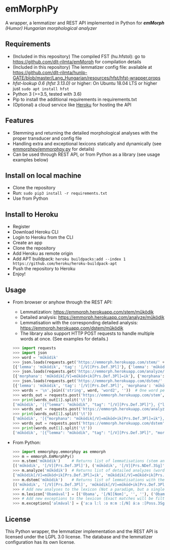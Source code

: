 # emMorphPy
A wrapper, a lemmatizer and REST API implemented in Python for ___emMorph__ (Humor) Hungarian morphological analyzer_ 

## Requirements

  - (Included in this repository) The compiled FST (hu.hfstol): go to https://github.com/dlt-rilmta/emMorph for compilation details
  - (Included in this repository) The lemmatizer config file: available at https://github.com/dlt-rilmta/hunlp-GATE/blob/master/Lang_Hungarian/resources/hfst/hfst-wrapper.props
  - _hfst-lookup 0.6 (hfst 3.13.0)_ or higher: On Ubuntu 18.04 LTS or higher just `sudo apt install hfst`
  - Python 3 (>=3.5, tested with 3.6)
  - Pip to install the additional requirements in requirements.txt
  - (Optional) a cloud service like [Heroku](https://heroku.com) for hosting the API

## Features
 - Stemming and returning the detailed morphological analyses with the proper transducer and config file
 - Handling extra and exceptional lexicons statically and dynamically (see [emmorphpy/emmorphpy.py](https://github.com/ppke-nlpg/emmorphpy/blob/master/emmorphpy/emmorphpy.py) for details)
 - Can be used through REST API, or from Python as a library (see usage examples below)

## Install on local machine

  - Clone the repository
  - Run: `sudo pip3 install -r requirements.txt`
  - Use from Python

## Install to Heroku

  - Register
  - Download Heroku CLI
  - Login to Heroku from the CLI
  - Create an app
  - Clone the repository
  - Add Heroku as remote origin
  - Add APT buildpack: `heroku buildpacks:add --index 1 https://github.com/heroku/heroku-buildpack-apt`
  - Push the repository to Heroku
  - Enjoy!

## Usage

  - From browser or anyhow through the REST API:
     - Lemmatization: https://emmorph.herokuapp.com/stem/működik
     - Detailed analysis: https://emmorph.herokuapp.com/analyze/működik
     - Lemmatisation with the corresponding detailed analysis: https://emmorph.herokuapp.com/dstem/működik
     - The library also support HTTP POST requests to handle multiple words at once. (See examples for details.)

	```python
	>>> import requests
	>>> import json
	>>> word = 'működik'
	>>> json.loads(requests.get('https://emmorph.herokuapp.com/stem/' + word).text)[word]
	[{'lemma': 'működik', 'tag': '[/V][Prs.Def.3Pl]'}, {'lemma': 'működik', 'tag': '[/V][Prs.NDef.3Sg]'}]
	>>> json.loads(requests.get('https://emmorph.herokuapp.com/analyze/' + word).text)[word]
	[{'morphana': 'működik[/V]=működ+ik[Prs.Def.3Pl]=ik'}, {'morphana': 'működik[/V]=működ+ik[Prs.NDef.3Sg]=ik'}]
	>>> json.loads(requests.get('https://emmorph.herokuapp.com/dstem/' + word).text)[word]
    [{'lemma': 'működik', 'tag': '[/V][Prs.Def.3Pl]', 'morphana': 'működik[/V]=működ+ik[Prs.Def.3Pl]=ik', 'readable': 'működik[/V]=működ + ik[Prs.Def.3Pl]', 'twolevel': 'm:m ű:ű k:k ö:ö d:d :i :k :[/V] i:i k:k :[Prs.Def.3Pl]'}, {'lemma': 'működik', 'tag': '[/V][Prs.NDef.3Sg]', 'morphana': 'működik[/V]=működ+ik[Prs.NDef.3Sg]=ik', 'readable': 'működik[/V]=működ + ik[Prs.NDef.3Sg]', 'twolevel': 'm:m ű:ű k:k ö:ö d:d :i :k :[/V] i:i k:k :[Prs.NDef.3Sg]'}]
	>>> words = '\n'.join(('string', word, 'word2', ''))  # One word per line (first line is header, trailing newline is needed!)
	>>> words_out = requests.post('https://emmorph.herokuapp.com/stem', files={'file': words}).text.split('\n')
	>>> print(words_out[1].split('\t'))
	['működik', '[{"lemma": "működik", "tag": "[/V][Prs.Def.3Pl]"}, {"lemma": "működik", "tag": "[/V][Prs.NDef.3Sg]"}]']
	>>> words_out = requests.post('https://emmorph.herokuapp.com/analyze', files={'file': words}).text.split('\n')
	>>> print(words_out[1].split('\t'))
	['működik', '[{"morphana": "működik[/V]=működ+ik[Prs.Def.3Pl]=ik"}, {"morphana": "működik[/V]=működ+ik[Prs.NDef.3Sg]=ik"}]']
    >>> words_out = requests.post('https://emmorph.herokuapp.com/dstem', files={'file': words}).text.split('\n')
	>>> print(words_out[1].split('\t'))
	['működik', '[{"lemma": "működik", "tag": "[/V][Prs.Def.3Pl]", "morphana": "működik[/V]=működ+ik[Prs.Def.3Pl]=ik", "readable": "működik[/V]=működ + ik[Prs.Def.3Pl]", "twolevel": "m:m ű:ű k:k ö:ö d:d :i :k :[/V] i:i k:k :[Prs.Def.3Pl]"}, {"lemma": "működik", "tag": "[/V][Prs.NDef.3Sg]", "morphana": "működik[/V]=működ+ik[Prs.NDef.3Sg]=ik", "readable": "működik[/V]=működ + ik[Prs.NDef.3Sg]", "twolevel": "m:m ű:ű k:k ö:ö d:d :i :k :[/V] i:i k:k :[Prs.NDef.3Sg]"}]']
	```
 
  - From Python:

	```python
	>>> import emmorphpy.emmorphpy as emmorph
	>>> m = emmorph.EmMorphPy()
	>>> m.stem('működik')     # Returns list of lemmatisations (stem and tag pairs)
	[('működik', '[/V][Prs.Def.3Pl]'), ('működik', '[/V][Prs.NDef.3Sg]')]
	>>> m.analyze('működik')  # Returns list of detailed analyzes (word by morphemes)
	['működik[/V]=működ+ik[Prs.Def.3Pl]=ik', 'működik[/V]=működ+ik[Prs.NDef.3Sg]=ik']
	>>> m.dstem('működik')    # Returns list of lemmatisations with the corresponding detailed analyzes (stem, tag and detailed analyzes triples)
	[('működik', '[/V][Prs.Def.3Pl]', 'működik[/V]=működ+ik[Prs.Def.3Pl]=ik', 'működik[/V]=működ + ik[Prs.Def.3Pl]', 'm:m ű:ű k:k ö:ö d:d :i :k :[/V] i:i k:k :[Prs.Def.3Pl]'), ('működik', '[/V][Prs.NDef.3Sg]', 'működik[/V]=működ+ik[Prs.NDef.3Sg]=ik', 'működik[/V]=működ + ik[Prs.NDef.3Sg]', 'm:m ű:ű k:k ö:ö d:d :i :k :[/V] i:i k:k :[Prs.NDef.3Sg]')]
	>>> # Add new analyses to the lexicon (Not a paradigm, but a single analysis!) Format: [('STEM', 'TAG', 'DETAILED_ANALYSIS', 'HFST-OUTPUT')]
	>>> m.lexicon['Obamával'] = [('Obama', '[/N][Nom]', '', ''), ('Obam', '[/N][Nom]', '', ''), ('Obamá', '[/N][Nom]', '', '')]
	>>> # Add new exceptions to the lexicon (Exact matches will be filtered out ASAP!) Format: ('HFST-OUTPUT')
	>>> m.exceptions['almával'] = {'a:a l:l :o m:m :[/N] á:a :[Poss.3Sg] v:v a:a l:l :[Ins]'}  
	```


## License

This Python wrapper, the lemmatizer implementation and the REST API is licensed under the LGPL 3.0 license.
The database and the lemmatizer configuration has its own license.
